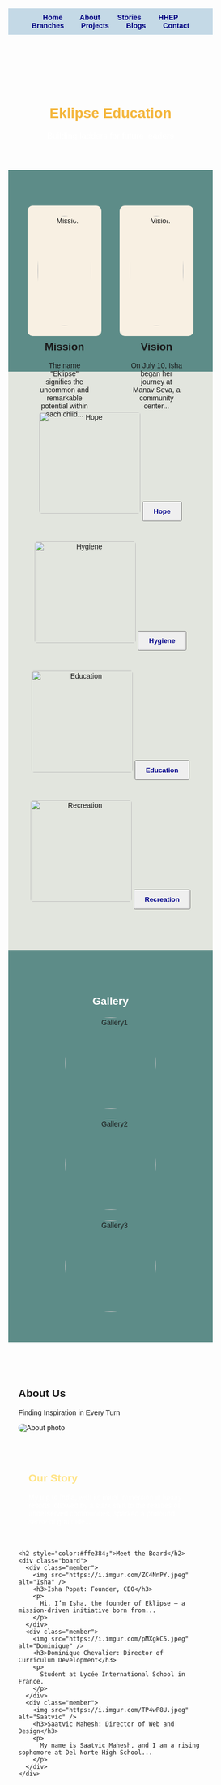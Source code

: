 <!DOCTYPE html>
<html lang="en">
<head>
  <meta charset="UTF-8" />
  <meta name="viewport" content="width=device-width, initial-scale=1.0"/>
  <title>Eklipse Education</title>
  <style>
    * {
      box-sizing: border-box;
    }
    body {
      margin: 0;
      font-family: Arial, sans-serif;
      scroll-behavior: smooth;
    }
    nav {
      background-color: #c4d9e6;
      padding: 10px;
      text-align: center;
      position: sticky;
      top: 0;
      z-index: 999;
    }
    nav ul {
      list-style: none;
      padding: 0;
      margin: 0;
    }
    nav ul li {
      display: inline-block;
      margin: 0 15px;
    }
    nav ul li a {
      text-decoration: none;
      color: navy;
      font-weight: bold;
    }
    .hero {
      background: url("https://i.imgur.com/1Q9Z1Zm.jpeg") center/cover no-repeat;
      text-align: center;
      color: #f4b63d;
      padding: 100px 20px 40px;
    }
    .hero p {
      color: white;
      font-size: 1.2em;
    }
    section {
      padding: 60px 20px;
    }
    .mission-vision {
      display: flex;
      justify-content: space-around;
      flex-wrap: wrap;
      background-color: #5d8c88;
    }
    .card {
      width: 40%;
      background-color: #f8f0e3;
      padding: 20px;
      border-radius: 10px;
      text-align: center;
      margin: 10px;
    }
    .card img {
      width: 100%;
      border-radius: 50%;
      max-width: 250px;
    }
    .pillars {
      display: flex;
      justify-content: space-around;
      background-color: #e2e5de;
      flex-wrap: wrap;
    }
    .pillar {
      text-align: center;
      margin: 20px;
    }
    .pillar img {
      width: 200px;
      height: 200px;
      object-fit: cover;
      border-radius: 5px;
    }
    .pillar button {
      margin-top: 10px;
      padding: 10px 20px;
      font-weight: bold;
      color: darkblue;
    }
    .gallery {
      background-color: #5d8c88;
      text-align: center;
    }
    .gallery h2 {
      color: white;
    }
    .carousel {
      display: flex;
      justify-content: center;
      gap: 20px;
      flex-wrap: wrap;
      margin-top: 20px;
    }
    .carousel img {
      border-radius: 50%;
      width: 180px;
      height: 180px;
      object-fit: cover;
    }

    /* About Section */
    #about {
      background-color: #0e1056;
      color: #f1e6b2;
      text-align: center;
    }
    #about img.hero-img {
      max-width: 80%;
      border-radius: 8px;
      margin-bottom: 30px;
    }
    .our-story {
      max-width: 800px;
      margin: auto;
      padding: 20px;
      color: white;
    }
    .board {
      display: flex;
      justify-content: space-around;
      flex-wrap: wrap;
      margin-top: 40px;
    }
    .member {
      width: 300px;
      margin: 20px;
    }
    .member img {
      width: 100%;
      height: 250px;
      object-fit: cover;
      border-radius: 6px;
    }
    .member h3 {
      margin: 10px 0 5px;
      font-size: 1.1em;
      color: #ffe384;
    }
    .member p {
      font-size: 0.95em;
      color: #eee;
    }
  </style>
</head>
<body>

  <!-- Navigation -->
  <nav>
    <ul>
      <li><a href="#home">Home</a></li>
      <li><a href="#about">About</a></li>
      <li><a href="#">Stories</a></li>
      <li><a href="#">HHEP</a></li>
      <li><a href="#">Branches</a></li>
      <li><a href="#">Projects</a></li>
      <li><a href="#">Blogs</a></li>
      <li><a href="#">Contact</a></li>
    </ul>
  </nav>

  <!-- Home Section -->
  <div class="hero" id="home">
    <h1>Eklipse Education</h1>
    <p>Building ladders for future leaders</p>
  </div>

  <section class="mission-vision">
    <div class="card">
      <img src="https://i.imgur.com/3d70tLs.jpeg" alt="Mission" />
      <h2>Mission</h2>
      <p>
        The name "Eklipse" signifies the uncommon and remarkable potential within each child...
      </p>
    </div>
    <div class="card">
      <img src="https://i.imgur.com/Hp1BpHR.jpeg" alt="Vision" />
      <h2>Vision</h2>
      <p>
        On July 10, Isha began her journey at Manav Seva, a community center...
      </p>
    </div>
  </section>

  <section class="pillars">
    <div class="pillar">
      <img src="https://i.imgur.com/r6w1U09.jpeg" alt="Hope" />
      <button>Hope</button>
    </div>
    <div class="pillar">
      <img src="https://i.imgur.com/ZgrB5iF.jpeg" alt="Hygiene" />
      <button>Hygiene</button>
    </div>
    <div class="pillar">
      <img src="https://i.imgur.com/yxCynPG.jpeg" alt="Education" />
      <button>Education</button>
    </div>
    <div class="pillar">
      <img src="https://i.imgur.com/A7xAOPM.jpeg" alt="Recreation" />
      <button>Recreation</button>
    </div>
  </section>

  <section class="gallery">
    <h2>Gallery</h2>
    <div class="carousel">
      <img src="https://i.imgur.com/NoAxO6Y.jpeg" alt="Gallery1" />
      <img src="https://i.imgur.com/8uKhKHZ.jpeg" alt="Gallery2" />
      <img src="https://i.imgur.com/YuxV4Vt.jpeg" alt="Gallery3" />
    </div>
  </section>

  <!-- About Section -->
  <section id="about">
    <h1>About Us</h1>
    <p class="subtitle">Finding Inspiration in Every Turn</p>
    <img class="hero-img" src="https://i.imgur.com/NoAxO6Y.jpeg" alt="About photo" />
    <div class="our-story">
      <h2 style="color:#ffe384;">Our Story</h2>
      <p>
        My trip to India, with its initial immersion in luxury resorts followed by a stark shift
        to the realities of underserved communities, sparked a profound sense of gratitude...
      </p>
    </div>

    <h2 style="color:#ffe384;">Meet the Board</h2>
    <div class="board">
      <div class="member">
        <img src="https://i.imgur.com/ZC4NnPY.jpeg" alt="Isha" />
        <h3>Isha Popat: Founder, CEO</h3>
        <p>
          Hi, I’m Isha, the founder of Eklipse — a mission-driven initiative born from...
        </p>
      </div>
      <div class="member">
        <img src="https://i.imgur.com/pMXgkC5.jpeg" alt="Dominique" />
        <h3>Dominique Chevalier: Director of Curriculum Development</h3>
        <p>
          Student at Lycée International School in France.
        </p>
      </div>
      <div class="member">
        <img src="https://i.imgur.com/TP4wP8U.jpeg" alt="Saatvic" />
        <h3>Saatvic Mahesh: Director of Web and Design</h3>
        <p>
          My name is Saatvic Mahesh, and I am a rising sophomore at Del Norte High School...
        </p>
      </div>
    </div>
  </section>

</body>
</html>
